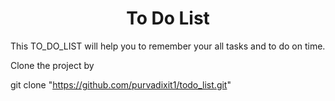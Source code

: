 <h1 align="center">To Do List</h1>

This TO_DO_LIST will help you to remember your all tasks and to do on time.

Clone the project by

git clone "https://github.com/purvadixit1/todo_list.git"

